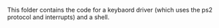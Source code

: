 This folder contains the code for a keybaord driver (which uses the ps2 protocol and interrupts) and a shell.
